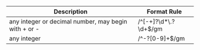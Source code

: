 | Description                                                      | Format Rule                                                                                        |
|------------------------------------------------------------------|---------------------------------------------------------------------------------------------------|
| any integer or decimal number, may begin with + or -            | /^[-+]?\\d*\\.?\\d+$/gm                                                                             |
| any integer                                                      | /^-?[0-9]+$/gm                                                                                      |
